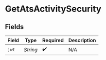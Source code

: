 # GetAtsActivitySecurity


## Fields

| Field              | Type               | Required           | Description        |
| ------------------ | ------------------ | ------------------ | ------------------ |
| `jwt`              | *String*           | :heavy_check_mark: | N/A                |